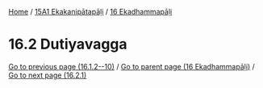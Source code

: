 
[Home](/) / [15A1 Ekakanipātapāḷi](../../15A1.md) / [16 Ekadhammapāḷi](../16.md)

# 16.2 Dutiyavagga


[Go to previous page (16.1.2--10)](16.1/16.1.2--10.md) / [Go to parent page (16 Ekadhammapāḷi)](../16.md) / [Go to next page (16.2.1)](16.2/16.2.1.md)


